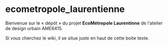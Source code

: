 # ecometropole_laurentienne

Bienvenue sur le « dépôt » du projet **EcoMétropole Laurentinne** de l‘atelier de design urbain AME6415. 

Si vous cherchez le wiki, il se situe juste en haut de cette boite texte.
